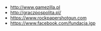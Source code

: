 - http://www.gamezilla.pl
- http://graczpospolita.pl/
- https://www.rockpapershotgun.com
- https://www.facebook.com/fundacja.igp
